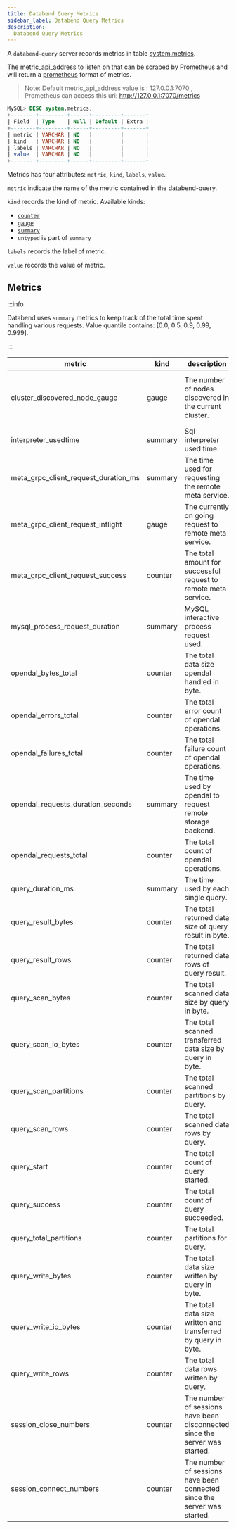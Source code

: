 ```yaml
---
title: Databend Query Metrics
sidebar_label: Databend Query Metrics
description:
  Databend Query Metrics
---
```


A `databend-query` server records metrics in table [system.metrics](../../13-sql-reference/20-system-tables/system-metrics.md).

The [metric_api_address](../07-query/10-query-config.md) to listen on that can be scraped by Prometheus and will return a [prometheus](http://prometheus.io/docs/instrumenting/exposition_formats/) format of metrics.

> Note: Default metric_api_address value is : 127.0.0.1:7070 , Prometheus can access this uri: http://127.0.0.1:7070/metrics

```sql
MySQL> DESC system.metrics;
+--------+---------+------+---------+-------+
| Field  | Type    | Null | Default | Extra |
+--------+---------+------+---------+-------+
| metric | VARCHAR | NO   |         |       |
| kind   | VARCHAR | NO   |         |       |
| labels | VARCHAR | NO   |         |       |
| value  | VARCHAR | NO   |         |       |
+--------+---------+------+---------+-------+
```

Metrics has four attributes: `metric`, `kind`, `labels`, `value`.

`metric` indicate the name of the metric contained in the databend-query.

`kind` records the kind of metric.
Available kinds:
* [`counter`](https://prometheus.io/docs/concepts/metric_types/#counter)
* [`gauge`](https://prometheus.io/docs/concepts/metric_types/#gauge)
* [`summary`](https://prometheus.io/docs/concepts/metric_types/#summary)
* `untyped` is part of `summary`

`labels` records the label of metric.

`value` records the value of metric.

## Metrics

:::info

Databend uses `summary` metrics to keep track of the total time spent handling various requests.
Value quantile contains: [0.0, 0.5, 0.9, 0.99, 0.999].

:::

| metric                               |  kind   | description                                                                 | labels                                                                          |
|--------------------------------------|---------|-----------------------------------------------------------------------------|---------------------------------------------------------------------------------|
| cluster_discovered_node_gauge        | gauge   | The number of nodes discovered in the current cluster.                      | tenant_id, cluster_id, flight_address and local_id(a inner cluster unique id)   |
| interpreter_usedtime                 | summary | Sql interpreter used time.                                                  |                                                                                 |
| meta_grpc_client_request_duration_ms | summary | The time used for requesting the remote meta service.                       | endpoint, request                                                               |
| meta_grpc_client_request_inflight    | gauge   | The currently on going request to remote meta service.                      |                                                                                 |
| meta_grpc_client_request_success     | counter | The total amount for successful request to remote meta service.             |                                                                                 |
| mysql_process_request_duration       | summary | MySQL interactive process request used.                                     |                                                                                 |
| opendal_bytes_total                  | counter | The total data size opendal handled in byte.                                | operation, service                                                              |
| opendal_errors_total                 | counter | The total error count of opendal operations.                                | operation, service                                                              |
| opendal_failures_total               | counter | The total failure count of opendal operations.                              | operation, service                                                              |
| opendal_requests_duration_seconds    | summary | The time used by opendal to request remote storage backend.                 | operation, service                                                              |
| opendal_requests_total               | counter | The total count of opendal operations.                                      | operation, service                                                              |
| query_duration_ms                    | summary | The time used by each single query.                                         | tenant, cluster, handler, kind                                                  |
| query_result_bytes                   | counter | The total returned data size of query result in byte.                       | tenant, cluster, handler, kind                                                  |
| query_result_rows                    | counter | The total returned data rows of query result.                               | tenant, cluster, handler, kind                                                  |
| query_scan_bytes                     | counter | The total scanned data size by query in byte.                               | tenant, cluster, handler, kind                                                  |
| query_scan_io_bytes                  | counter | The total scanned transferred data size by query in byte.                   | tenant, cluster, handler, kind                                                  |
| query_scan_partitions                | counter | The total scanned partitions by query.                                      | tenant, cluster, handler, kind                                                  |
| query_scan_rows                      | counter | The total scanned data rows by query.                                       | tenant, cluster, handler, kind                                                  |
| query_start                          | counter | The total count of query started.                                           | tenant, cluster, handler, kind                                                  |
| query_success                        | counter | The total count of query succeeded.                                         | tenant, cluster, handler, kind                                                  |
| query_total_partitions               | counter | The total partitions for query.                                             | tenant, cluster, handler, kind                                                  |
| query_write_bytes                    | counter | The total data size written by query in byte.                               | tenant, cluster, handler, kind                                                  |
| query_write_io_bytes                 | counter | The total data size written and transferred by query in byte.               | tenant, cluster, handler, kind                                                  |
| query_write_rows                     | counter | The total data rows written by query.                                       | tenant, cluster, handler, kind                                                  |
| session_close_numbers                | counter | The number of sessions have been disconnected since the server was started. | tenant, cluster_name                                                            |
| session_connect_numbers              | counter | The number of sessions have been connected since the server was started.    | tenant, cluster_name                                                            |
